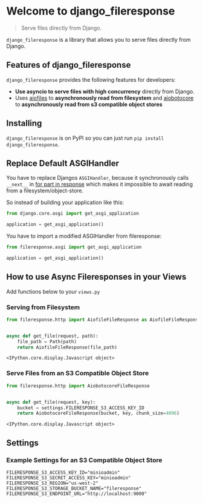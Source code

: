 # Welcome to django_fileresponse
> Serve files directly from Django.


`django_fileresponse` is a library that allows you to serve files directly from Django.

## Features of django_fileresponse

`django_fileresponse` provides the following features for developers:

- **Use asyncio to serve files with high concurrency** directly from Django.
- Uses [aiofiles](https://github.com/Tinche/aiofiles) to **asynchronously read from filesystem** and [aiobotocore](https://github.com/aio-libs/aiobotocore) to **asynchronously read from s3 compatible object stores**

## Installing

`django_fileresponse` is on PyPI so you can just run `pip install django_fileresponse`.

## Replace Default ASGIHandler

You have to replace Djangos `ASGIHandler`, because it synchronously calls `__next__` in [for part in response](https://github.com/django/django/blob/66af94d56ea08ccf8d906708a6cc002dd3ab24d3/django/core/handlers/asgi.py#L242) which makes it impossible to await reading from a filesystem/object-store.


So instead of building your application like this:
```python
from django.core.asgi import get_asgi_application

application = get_asgi_application()
```

You have to import a modified ASGIHandler from fileresponse:
```python
from fileresponse.asgi import get_asgi_application

application = get_asgi_application()
```

## How to use Async Fileresponses in your Views

Add functions below to your `views.py`

### Serving from Filesystem

```python
from fileresponse.http import AiofileFileResponse as AiofileFileResponse


async def get_file(request, path):
    file_path = Path(path)
    return AiofileFileResponse(file_path)
```


    <IPython.core.display.Javascript object>


### Serve Files from an S3 Compatible Object Store

```python
from fileresponse.http import AiobotocoreFileResponse


async def get_file(request, key):
    bucket = settings.FILERESPONSE_S3_ACCESS_KEY_ID
    return AiobotocoreFileResponse(bucket, key, chunk_size=4096)
```


    <IPython.core.display.Javascript object>


## Settings

### Example Settings for an S3 Compatible Object Store

```
FILERESPONSE_S3_ACCESS_KEY_ID="minioadmin"
FILERESPONSE_S3_SECRET_ACCESS_KEY="minioadmin"
FILERESPONSE_S3_REGION="us-west-2"
FILERESPONSE_S3_STORAGE_BUCKET_NAME="fileresponse"
FILERESPONSE_S3_ENDPOINT_URL="http://localhost:9000"
```
